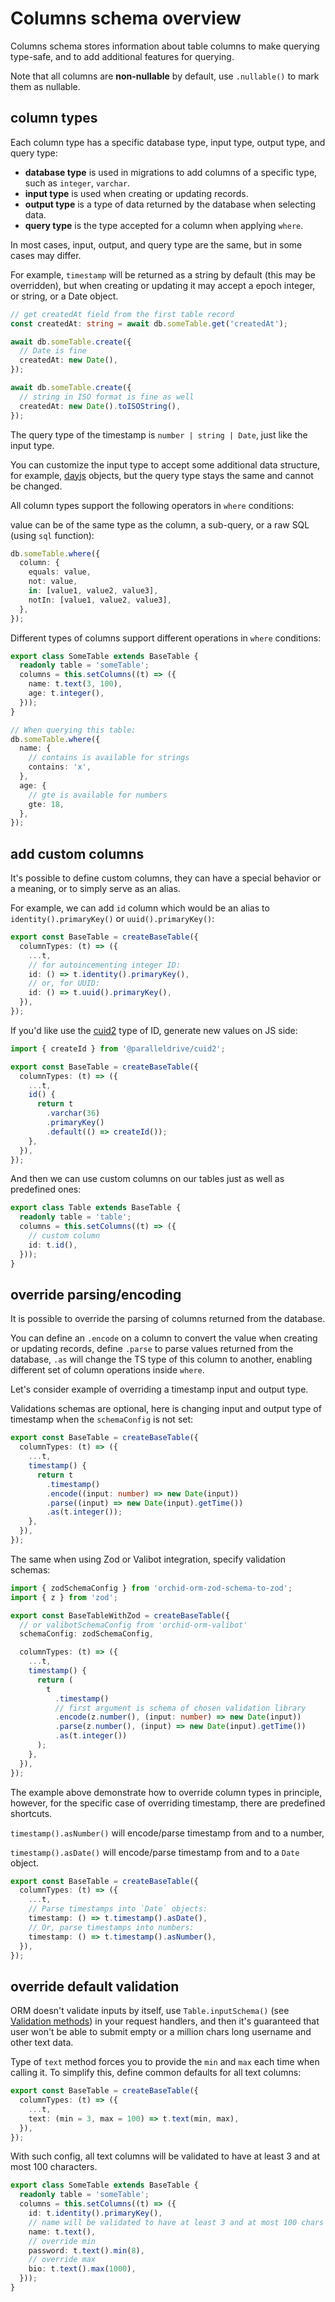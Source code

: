 # Columns schema overview

Columns schema stores information about table columns to make querying type-safe, and to add additional features for querying.

Note that all columns are **non-nullable** by default, use `.nullable()` to mark them as nullable.

## column types

Each column type has a specific database type, input type, output type, and query type:

- **database type** is used in migrations to add columns of a specific type, such as `integer`, `varchar`.
- **input type** is used when creating or updating records.
- **output type** is a type of data returned by the database when selecting data.
- **query type** is the type accepted for a column when applying `where`.

In most cases, input, output, and query type are the same, but in some cases may differ.

For example, `timestamp` will be returned as a string by default (this may be overridden), but when creating or updating it may accept a epoch integer, or string, or a Date object.

```ts
// get createdAt field from the first table record
const createdAt: string = await db.someTable.get('createdAt');

await db.someTable.create({
  // Date is fine
  createdAt: new Date(),
});

await db.someTable.create({
  // string in ISO format is fine as well
  createdAt: new Date().toISOString(),
});
```

The query type of the timestamp is `number | string | Date`, just like the input type.

You can customize the input type to accept some additional data structure, for example, [dayjs](https://day.js.org/) objects,
but the query type stays the same and cannot be changed.

All column types support the following operators in `where` conditions:

value can be of the same type as the column, a sub-query, or a raw SQL (using `sql` function):

```ts
db.someTable.where({
  column: {
    equals: value,
    not: value,
    in: [value1, value2, value3],
    notIn: [value1, value2, value3],
  },
});
```

Different types of columns support different operations in `where` conditions:

```ts
export class SomeTable extends BaseTable {
  readonly table = 'someTable';
  columns = this.setColumns((t) => ({
    name: t.text(3, 100),
    age: t.integer(),
  }));
}

// When querying this table:
db.someTable.where({
  name: {
    // contains is available for strings
    contains: 'x',
  },
  age: {
    // gte is available for numbers
    gte: 18,
  },
});
```

## add custom columns

It's possible to define custom columns, they can have a special behavior or a meaning, or to simply serve as an alias.

For example, we can add `id` column which would be an alias to `identity().primaryKey()` or `uuid().primaryKey()`:

```ts
export const BaseTable = createBaseTable({
  columnTypes: (t) => ({
    ...t,
    // for autoincementing integer ID:
    id: () => t.identity().primaryKey(),
    // or, for UUID:
    id: () => t.uuid().primaryKey(),
  }),
});
```

If you'd like use the [cuid2](https://github.com/paralleldrive/cuid2) type of ID, generate new values on JS side:

```ts
import { createId } from '@paralleldrive/cuid2';

export const BaseTable = createBaseTable({
  columnTypes: (t) => ({
    ...t,
    id() {
      return t
        .varchar(36)
        .primaryKey()
        .default(() => createId());
    },
  }),
});
```

And then we can use custom columns on our tables just as well as predefined ones:

```ts
export class Table extends BaseTable {
  readonly table = 'table';
  columns = this.setColumns((t) => ({
    // custom column
    id: t.id(),
  }));
}
```

## override parsing/encoding

It is possible to override the parsing of columns returned from the database.

You can define an `.encode` on a column to convert the value when creating or updating records,
define `.parse` to parse values returned from the database,
`.as` will change the TS type of this column to another, enabling different set of column operations inside `where`.

Let's consider example of overriding a timestamp input and output type.

Validations schemas are optional, here is changing input and output type of timestamp when the `schemaConfig` is not set:

```ts
export const BaseTable = createBaseTable({
  columnTypes: (t) => ({
    ...t,
    timestamp() {
      return t
        .timestamp()
        .encode((input: number) => new Date(input))
        .parse((input) => new Date(input).getTime())
        .as(t.integer());
    },
  }),
});
```

The same when using Zod or Valibot integration, specify validation schemas:

```ts
import { zodSchemaConfig } from 'orchid-orm-zod-schema-to-zod';
import { z } from 'zod';

export const BaseTableWithZod = createBaseTable({
  // or valibotSchemaConfig from 'orchid-orm-valibot'
  schemaConfig: zodSchemaConfig,

  columnTypes: (t) => ({
    ...t,
    timestamp() {
      return (
        t
          .timestamp()
          // first argument is schema of chosen validation library
          .encode(z.number(), (input: number) => new Date(input))
          .parse(z.number(), (input) => new Date(input).getTime())
          .as(t.integer())
      );
    },
  }),
});
```

The example above demonstrate how to override column types in principle,
however, for the specific case of overriding timestamp, there are predefined shortcuts.

`timestamp().asNumber()` will encode/parse timestamp from and to a number,

`timestamp().asDate()` will encode/parse timestamp from and to a `Date` object.

```ts
export const BaseTable = createBaseTable({
  columnTypes: (t) => ({
    ...t,
    // Parse timestamps into `Date` objects:
    timestamp: () => t.timestamp().asDate(),
    // Or, parse timestamps into numbers:
    timestamp: () => t.timestamp().asNumber(),
  }),
});
```

## override default validation

ORM doesn't validate inputs by itself,
use `Table.inputSchema()` (see [Validation methods](/guide/columns-validation-methods)) in your request handlers,
and then it's guaranteed that user won't be able to submit empty or a million chars long username and other text data.

Type of `text` method forces you to provide the `min` and `max` each time when calling it. To simplify this, define common defaults for all text columns:

```ts
export const BaseTable = createBaseTable({
  columnTypes: (t) => ({
    ...t,
    text: (min = 3, max = 100) => t.text(min, max),
  }),
});
```

With such config, all text columns will be validated to have at least 3 and at most 100 characters.

```ts
export class SomeTable extends BaseTable {
  readonly table = 'someTable';
  columns = this.setColumns((t) => ({
    id: t.identity().primaryKey(),
    // name will be validated to have at least 3 and at most 100 chars
    name: t.text(),
    // override min
    password: t.text().min(8),
    // override max
    bio: t.text().max(1000),
  }));
}
```
